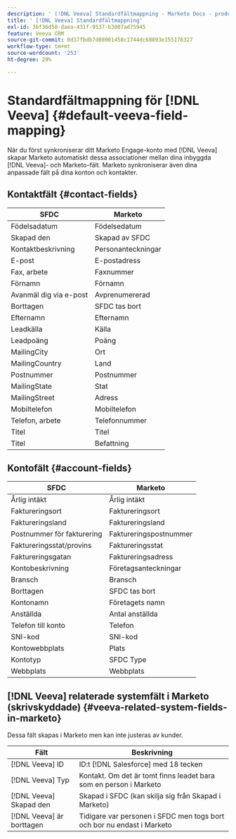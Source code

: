 ```yaml
---
description: ' [!DNL Veeva] Standardfältmappning - Marketo Docs - produktdokumentation'
title: ' [!DNL Veeva] Standardfältmappning'
exl-id: 3bf36d50-daea-431f-9537-b3007ad75945
feature: Veeva CRM
source-git-commit: 0d37fbdb7d08901458c1744dc68893e155176327
workflow-type: tm+mt
source-wordcount: '253'
ht-degree: 29%

---
```


# Standardfältmappning för [!DNL Veeva] {#default-veeva-field-mapping}

När du först synkroniserar ditt Marketo Engage-konto med [!DNL Veeva] skapar Marketo automatiskt dessa associationer mellan dina inbyggda [!DNL Veeva]- och Marketo-fält. Marketo synkroniserar även dina anpassade fält på dina konton och kontakter.

## Kontaktfält {#contact-fields}

<table>
  <colgroup>
    <col/>
    <col/>
  </colgroup>
  <thead>
    <tr>
      <th>SFDC</th>
      <th>Marketo</th>
    </tr>
  </thead>
  <tbody>
    <tr>
      <td>Födelsadatum</td>
      <td>Födelsedatum</td>
    </tr>
    <tr>
      <td>Skapad den</td>
      <td>Skapad av SFDC</td>
    </tr>
    <tr>
      <td>Kontaktbeskrivning</td>
      <td>Personanteckningar</td>
    </tr>
    <tr>
      <td>E-post</td>
      <td>E-postadress</td>
    </tr>
    <tr>
      <td>Fax, arbete</td>
      <td>Faxnummer</td>
    </tr>
    <tr>
      <td>Förnamn</td>
      <td>Förnamn</td>
    </tr>
    <tr>
      <td>Avanmäl dig via e-post</td>
      <td>Avprenumererad</td>
    </tr>
    <tr>
      <td>Borttagen</td>
      <td>SFDC tas bort</td>
    </tr>
    <tr>
      <td>Efternamn</td>
      <td>Efternamn</td>
    </tr>
    <tr>
      <td>Leadkälla</td>
      <td>Källa</td>
    </tr>
    <tr>
      <td>Leadpoäng</td>
      <td>Poäng</td>
    </tr>
    <tr>
      <td>MailingCity</td>
      <td>Ort</td>
    </tr>
    <tr>
      <td>MailingCountry</td>
      <td>Land</td>
    </tr>
    <tr>
      <td>Postnummer</td>
      <td>Postnummer</td>
    </tr>
    <tr>
      <td>MailingState</td>
      <td>Stat</td>
    </tr>
    <tr>
      <td>MailingStreet</td>
      <td>Adress</td>
    </tr>
    <tr>
      <td>Mobiltelefon</td>
      <td>Mobiltelefon</td>
    </tr>
    <tr>
      <td>Telefon, arbete</td>
      <td>Telefonnummer</td>
    </tr>
    <tr>
      <td>Titel</td>
      <td>Titel</td>
    </tr>
    <tr>
      <td>Titel</td>
      <td>Befattning</td>
    </tr>
  </tbody>
</table>

## Kontofält {#account-fields}

<table>
  <colgroup>
    <col/>
    <col/>
  </colgroup>
  <thead>
    <tr>
      <th>SFDC</th>
      <th>Marketo</th>
    </tr>
  </thead>
  <tbody>
    <tr>
      <td>Årlig intäkt</td>
      <td>Årlig intäkt</td>
    </tr>
    <tr>
      <td>Faktureringsort</td>
      <td>Faktureringsort</td>
    </tr>
    <tr>
      <td>Faktureringsland</td>
      <td>Faktureringsland</td>
    </tr>
    <tr>
      <td>Postnummer för fakturering</td>
      <td>Faktureringspostnummer</td>
    </tr>
    <tr>
      <td>Faktureringsstat/provins</td>
      <td>Faktureringsstat</td>
    </tr>
    <tr>
      <td>Faktureringsgatan</td>
      <td>Faktureringsadress</td>
    </tr>
    <tr>
      <td>Kontobeskrivning</td>
      <td>Företagsanteckningar</td>
    </tr>
    <tr>
      <td>Bransch</td>
      <td>Bransch</td>
    </tr>
    <tr>
      <td>Borttagen</td>
      <td>SFDC tas bort</td>
    </tr>
    <tr>
      <td>Kontonamn</td>
      <td>Företagets namn</td>
    </tr>
    <tr>
      <td>Anställda</td>
      <td>Antal anställda</td>
    </tr>
    <tr>
      <td>Telefon till konto</td>
      <td>Telefon</td>
    </tr>
    <tr>
      <td>SNI-kod</td>
      <td>SNI-kod</td>
    </tr>
    <tr>
      <td>Kontowebbplats</td>
      <td>Plats</td>
    </tr>
    <tr>
      <td>Kontotyp</td>
      <td>SFDC Type</td>
    </tr>
    <tr>
      <td>Webbplats</td>
      <td>Webbplats</td>
    </tr>
  </tbody>
</table>

## [!DNL Veeva] relaterade systemfält i Marketo (skrivskyddade) {#veeva-related-system-fields-in-marketo}

Dessa fält skapas i Marketo men kan inte justeras av kunder.

<table>
  <colgroup>
    <col/>
    <col/>
  </colgroup>
  <thead>
    <tr>
      <th>Fält</th>
      <th>Beskrivning</th>
    </tr>
  </thead>
  <tbody>
    <tr>
      <td>[!DNL Veeva] ID</td>
      <td>ID:t [!DNL Salesforce] med 18 tecken</td>
    </tr>
    <tr>
      <td>[!DNL Veeva] Typ</td>
      <td>Kontakt. Om det är tomt finns leadet bara som en person i Marketo</td>
    </tr>
    <tr>
      <td>[!DNL Veeva] Skapad den</td>
      <td>Skapad i SFDC (kan skilja sig från Skapad i Marketo)</td>
    </tr>
    <tr>
      <td>[!DNL Veeva] är borttagen</td>
      <td>Tidigare var personen i SFDC men togs bort och bor nu endast i Marketo</td>
    </tr>
  </tbody>
</table>
